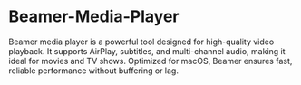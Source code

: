 # Beamer-Media-Player
Beamer media player is a powerful tool designed for high-quality video playback. It supports AirPlay, subtitles, and multi-channel audio, making it ideal for movies and TV shows. Optimized for macOS, Beamer ensures fast, reliable performance without buffering or lag.
